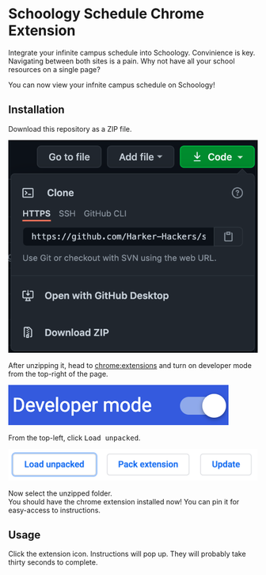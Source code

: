 # Schoology Schedule Chrome Extension

Integrate your infinite campus schedule into Schoology. Convinience is key. Navigating between both sites is a pain. Why not have all your school resources on a single page?

You can now view your infnite campus schedule on Schoology!

## Installation

Download this repository as a ZIP file.

![](images/download.png)

After unzipping it, head to [chrome:extensions](chrome://extensions) and turn on developer mode from the top-right of the page.

![](images/dev.png)

From the top-left, click <kbd>Load unpacked</kbd>.

![](images/unpacked.png)

Now select the unzipped folder. \
You should have the chrome extension installed now! You can pin it for easy-access to instructions.

## Usage
Click the extension icon. Instructions will pop up. They will probably take thirty seconds to complete.